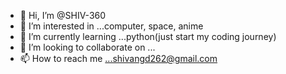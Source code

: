 - 👋 Hi, I’m @SHIV-360
- 👀 I’m interested in ...computer, space, anime
- 🌱 I’m currently learning ...python(just start my coding journey)
- 💞️ I’m looking to collaborate on ...
- 📫 How to reach me ...shivangd262@gmail.com

<!---
SHIV-360/SHIV-360 is a ✨ special ✨ repository because its `README.md` (this file) appears on your GitHub profile.
You can click the Preview link to take a look at your changes.
--->
